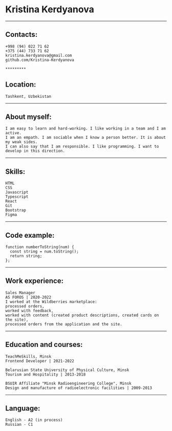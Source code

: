 # Kristina Kerdyanova 

*********

##  Contacts:

    +998 (94) 022 71 62
    +375 (44) 733 71 62
    kristina.kerdyanova@gmail.com
    github.com/Kristina-Kerdyanova

    *********

##  Location: 
    Tashkent, Uzbekistan

*********

##  About myself:
    I am easy to learn and hard-working. I like working in a team and I am active.
    I am an empath. I am sociable when I know a person better. It is about my weak sides. 
    I can also say that I am responsible. I like programming. I want to develop in this direction.

*********

##  Skills: 
    HTML
    CSS
    Javascript
    Typescript
    React
    Git
    Bootstrap
    Figma

*********

##  Code example:
    
    function numberToString(num) {
      const string = num.toString();
      return string;
    };
    

*********

##  Work experience:
    Sales Manager
    AS FOROS | 2020-2022
    I worked at the Wildberries marketplace:
    processed orders,
    worked with feedback,
    worked with content (created product descriptions, created cards on the site),
    processed orders from the application and the site.

*********

##  Education and courses:
    TeachMeSkills, Minsk
    Frontend Developer | 2021-2022

    Belarusian State University of Physical Culture, Minsk
    Tourism and Hospitality | 2013-2018

    BSUIR Affiliate "Minsk Radioengineering College", Minsk
    Design and manufacture of radioelectronic facilities | 2009-2013

*********

##  Language:
    English - A2 (in process)
    Russian - C1